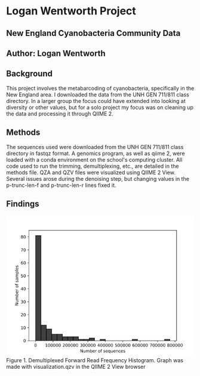 # Logan Wentworth Project
## New England Cyanobacteria Community Data
## Author: Logan Wentworth
## Background
This project involves the metabarcoding of cyanobacteria, specifically in the New England area. I downloaded the data from the UNH GEN 711/811 class directory. In a larger group the focus could have extended into looking at diversity or other values, but for a solo project my focus was on cleaning up the data and processing it through QIIME 2.
## Methods
The sequences used were downloaded from the UNH GEN 711/811 class directory in fastqz format.
A genomics program, as well as qiime 2, were loaded with a conda environment on the school's computing cluster.
All code used to run the trimming, demultiplexing, etc., are detailed in the methods file.
QZA and QZV files were visualized using QIIME 2 View.
Several issues arose during the denoising step, but changing values in the p-trunc-len-f and p-trunc-len-r lines fixed it.
## Findings
![plot](Plots/Demultiplex_Summary_Forward.PNG)
Figure 1. Demultiplexed Forward Read Frequency Histogram. Graph was made with visualization.qzv in the QIIME 2 View browser

